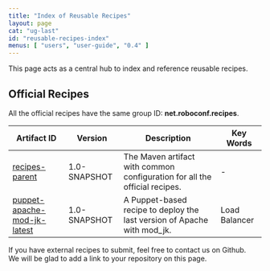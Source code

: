 ```yaml
---
title: "Index of Reusable Recipes"
layout: page
cat: "ug-last"
id: "reusable-recipes-index"
menus: [ "users", "user-guide", "0.4" ]
---
```


This page acts as a central hub to index and reference reusable recipes.

## Official Recipes

All the official recipes have the same group ID: **net.roboconf.recipes**.

| Artifact ID | Version | Description | Key Words |
| ----------- | ------- | ----------- | --------- |
| [recipes-parent](https://github.com/roboconf-recipes/recipes-parent) | 1.0-SNAPSHOT | The Maven artifact with common configuration for all the official recipes. | - |
| [puppet-apache-mod-jk-latest](https://github.com/roboconf-recipes/puppet-apache-mod-jk-latest) | 1.0-SNAPSHOT | A Puppet-based recipe to deploy the last version of Apache with mod_jk. | Load Balancer |


If you have external recipes to submit, feel free to contact us on Github.  
We will be glad to add a link to your repository on this page.

